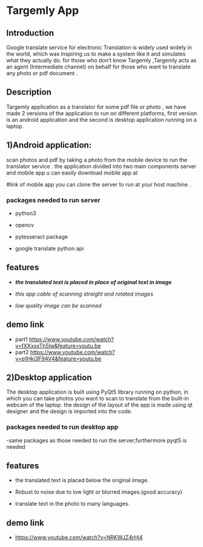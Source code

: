 # Targemly App

## Introduction
Google translate service for electronic Translation is widely used widely in the world,
which was inspiring us to make a system like it and simulates what they actually do.
for those who don’t know Targemly ,Targemly acts as an agent (Intermediate channel) on
behalf for those who want to translate any photo or pdf document .

## Description

 Targemly application as a translator for some pdf file or photo ,
 we have made 2 versions of the application to run on different platforms,
 first version is an android application and the second is desktop application running on a laptop.
 
  
 ## 1)Android application:
 
scan photos and pdf by taking a photo from the mobile device to run the translator service .
the application divided into two main components server and mobile app 
u can easily download mobile app at

#link of mobile app 
you can  clone the server to run at your host machine .

### packages needed to run server 
- python3 

- opencv

- pytesseract package

- google translate python api  

## features  

- *__the translated text is placed in place of original text in image__* 

- *this app cable of scanning  straight and rotated images* 

- *low quality image  can  be scanned* 

## demo link 
- part1 https://www.youtube.com/watch?v=fXXxsxTh5Iw&feature=youtu.be 
- part2  https://www.youtube.com/watch?v=p1Hkj3F9AV4&feature=youtu.be



## 2)Desktop application

 The desktop application is built using PyQt5 library running on python,
 in which you can take photos you want to scan to translate from the built-in webcam of the laptop.
 the design of the layout of the app is made using qt designer and the design is imported into the code.
 
 
 ### packages needed to run desktop app
 -same packages as those needed to run the server,furthermore pyqt5 is needed
 
 
 ## features  

- the translated text is placed below the original image.

- Robust to noise due to low light or blurred images.(good accuracy)

- translate text in the photo to many languages.
 
 
## demo link 
- https://www.youtube.com/watch?v=NRKWJZ4rHj4



 


